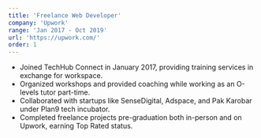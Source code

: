```yaml
---
title: 'Freelance Web Developer'
company: 'Upwork'
range: 'Jan 2017 - Oct 2019'
url: 'https://upwork.com/'
order: 1
---
```


- Joined TechHub Connect in January 2017, providing training services in exchange for workspace.
- Organized workshops and provided coaching while working as an O-levels tutor part-time.
- Collaborated with startups like SenseDigital, Adspace, and Pak Karobar under Plan9 tech incubator.
- Completed freelance projects pre-graduation both in-person and on Upwork, earning Top Rated status.
